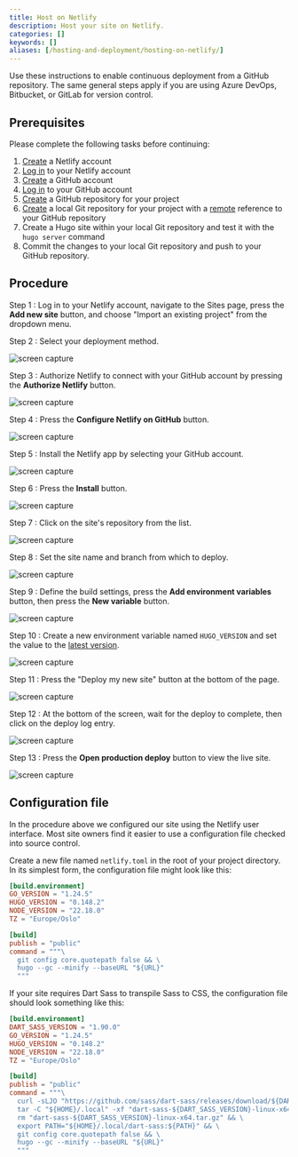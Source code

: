 ```yaml
---
title: Host on Netlify
description: Host your site on Netlify.
categories: []
keywords: []
aliases: [/hosting-and-deployment/hosting-on-netlify/]
---
```


Use these instructions to enable continuous deployment from a GitHub repository. The same general steps apply if you are using Azure DevOps, Bitbucket, or GitLab for version control.

## Prerequisites

Please complete the following tasks before continuing:

1. [Create](https://app.netlify.com/signup) a Netlify account
1. [Log in](https://app.netlify.com/login) to your Netlify account
1. [Create](https://github.com/signup) a GitHub account
1. [Log in](https://github.com/login) to your GitHub account
1. [Create](https://github.com/new) a GitHub repository for your project
1. [Create](https://git-scm.com/docs/git-init) a local Git repository for your project with a [remote](https://git-scm.com/docs/git-remote) reference to your GitHub repository
1. Create a Hugo site within your local Git repository and test it with the `hugo server` command
1. Commit the changes to your local Git repository and push to your GitHub repository.

## Procedure

Step 1
: Log in to your Netlify account, navigate to the Sites page, press the **Add new site** button, and choose "Import an existing project" from the dropdown menu.

Step 2
: Select your deployment method.

  ![screen capture](netlify-step-02.png)

Step 3
: Authorize Netlify to connect with your GitHub account by pressing the **Authorize Netlify** button.

  ![screen capture](netlify-step-03.png)

Step 4
: Press the **Configure Netlify on GitHub** button.

  ![screen capture](netlify-step-04.png)

Step 5
: Install the Netlify app by selecting your GitHub account.

  ![screen capture](netlify-step-05.png)

Step 6
: Press the **Install** button.

  ![screen capture](netlify-step-06.png)

Step 7
: Click on the site's repository from the list.

  ![screen capture](netlify-step-07.png)

Step 8
: Set the site name and branch from which to deploy.

  ![screen capture](netlify-step-08.png)

Step 9
: Define the build settings, press the **Add environment variables** button, then press the **New variable** button.

  ![screen capture](netlify-step-09.png)

Step 10
: Create a new environment variable named `HUGO_VERSION` and set the value to the [latest version](https://github.com/gohugoio/hugo/releases/latest).

  ![screen capture](netlify-step-10.png)

Step 11
: Press the "Deploy my new site" button at the bottom of the page.

  ![screen capture](netlify-step-11.png)

Step 12
: At the bottom of the screen, wait for the deploy to complete, then click on the deploy log entry.

  ![screen capture](netlify-step-12.png)

Step 13
: Press the **Open production deploy** button to view the live site.

  ![screen capture](netlify-step-13.png)

## Configuration file

In the procedure above we configured our site using the Netlify user interface. Most site owners find it easier to use a configuration file checked into source control.

Create a new file named `netlify.toml` in the root of your project directory. In its simplest form, the configuration file might look like this:

```toml {file="netlify.toml"}
[build.environment]
GO_VERSION = "1.24.5"
HUGO_VERSION = "0.148.2"
NODE_VERSION = "22.18.0"
TZ = "Europe/Oslo"

[build]
publish = "public"
command = """\
  git config core.quotepath false && \
  hugo --gc --minify --baseURL "${URL}"
  """
```

If your site requires Dart Sass to transpile Sass to CSS, the configuration file should look something like this:

```toml {file="netlify.toml"}
[build.environment]
DART_SASS_VERSION = "1.90.0"
GO_VERSION = "1.24.5"
HUGO_VERSION = "0.148.2"
NODE_VERSION = "22.18.0"
TZ = "Europe/Oslo"

[build]
publish = "public"
command = """\
  curl -sLJO "https://github.com/sass/dart-sass/releases/download/${DART_SASS_VERSION}/dart-sass-${DART_SASS_VERSION}-linux-x64.tar.gz" && \
  tar -C "${HOME}/.local" -xf "dart-sass-${DART_SASS_VERSION}-linux-x64.tar.gz" && \
  rm "dart-sass-${DART_SASS_VERSION}-linux-x64.tar.gz" && \
  export PATH="${HOME}/.local/dart-sass:${PATH}" && \
  git config core.quotepath false && \
  hugo --gc --minify --baseURL "${URL}"
  """
```
